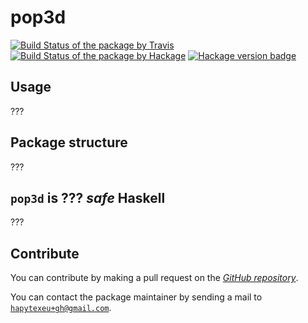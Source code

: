 # pop3d
[![Build Status of the package by Travis](https://travis-ci.com/hapytex/pop3d.svg?branch=master)](https://travis-ci.com/hapytex/pop3d)
[![Build Status of the package by Hackage](https://matrix.hackage.haskell.org/api/v2/packages/pop3d/badge)](https://matrix.hackage.haskell.org/#/package/pop3d)
[![Hackage version badge](https://img.shields.io/hackage/v/pop3d.svg)](https://hackage.haskell.org/package/pop3d)

## Usage

???

## Package structure

???

## `pop3d` is ??? *safe* Haskell

???

## Contribute

You can contribute by making a pull request on the [*GitHub
repository*](https://github.com/hapytex/pop3d).

You can contact the package maintainer by sending a mail to
[`hapytexeu+gh@gmail.com`](mailto:hapytexeu+gh@gmail.com).

